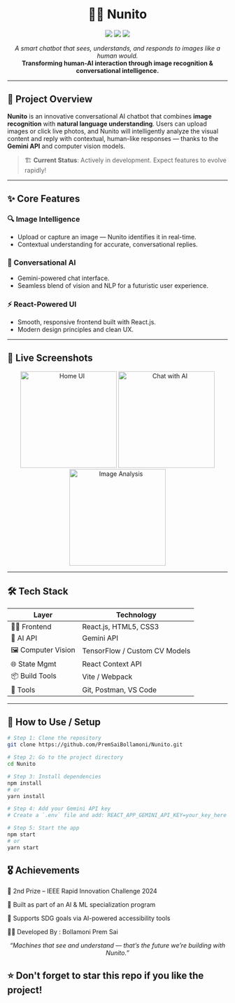 <h1 align="center">🧠📸 Nunito</h1>

<p align="center">
  <img src="https://img.shields.io/badge/Frontend-React.js-blue?style=flat-square&logo=react" />
  <img src="https://img.shields.io/badge/AI-Gemini%20API-red?style=flat-square&logo=google" />
  <img src="https://img.shields.io/badge/ML-Computer%20Vision-purple?style=flat-square&logo=opencv" />
</p>

<p align="center">
  <em>A smart chatbot that sees, understands, and responds to images like a human would.</em><br>
  <strong>Transforming human-AI interaction through image recognition & conversational intelligence.</strong>
</p>

---

## 🚀 Project Overview

**Nunito** is an innovative conversational AI chatbot that combines **image recognition** with **natural language understanding**. Users can upload images or click live photos, and Nunito will intelligently analyze the visual content and reply with contextual, human-like responses — thanks to the **Gemini API** and computer vision models.

> 🏗️ **Current Status**: Actively in development. Expect features to evolve rapidly!

---

## ✨ Core Features

### 🔍 Image Intelligence
- Upload or capture an image — Nunito identifies it in real-time.
- Contextual understanding for accurate, conversational replies.

### 💬 Conversational AI
- Gemini-powered chat interface.
- Seamless blend of vision and NLP for a futuristic user experience.

### ⚡ React-Powered UI
- Smooth, responsive frontend built with React.js.
- Modern design principles and clean UX.

---

## 📸 Live Screenshots

<p align="center">
  <img src="assets/ui-home.png" width="220" alt="Home UI"/>
  <img src="assets/ui-chat.png" width="220" alt="Chat with AI"/>
  <img src="assets/ui-results.png" width="220" alt="Image Analysis"/>
</p>

---

## 🛠 Tech Stack

| Layer              | Technology                        |
|-------------------|------------------------------------|
| 👨‍🎨 Frontend       | React.js, HTML5, CSS3              |
| 🧠 AI API          | Gemini API                         |
| 🖼 Computer Vision | TensorFlow / Custom CV Models      |
| 🌐 State Mgmt      | React Context API                  |
| 📦 Build Tools     | Vite / Webpack                     |
| 🔧 Tools           | Git, Postman, VS Code              |

---

## 🧪 How to Use / Setup

```bash
# Step 1: Clone the repository
git clone https://github.com/PremSaiBollamoni/Nunito.git

# Step 2: Go to the project directory
cd Nunito

# Step 3: Install dependencies
npm install
# or
yarn install

# Step 4: Add your Gemini API key
# Create a `.env` file and add: REACT_APP_GEMINI_API_KEY=your_key_here

# Step 5: Start the app
npm start
# or
yarn start
```
## 🎖 Achievements

🥈 2nd Prize – IEEE Rapid Innovation Challenge 2024

🚀 Built as part of an AI & ML specialization program

🌱 Supports SDG goals via AI-powered accessibility tools

👨‍💻 Developed By : Bollamoni Prem Sai

<p align="center"> <i>“Machines that see and understand — that’s the future we’re building with Nunito.”</i> </p>

## ⭐ Don't forget to star this repo if you like the project!
